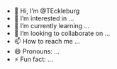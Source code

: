 - 👋 Hi, I’m @TEckleburg
- 👀 I’m interested in ...
- 🌱 I’m currently learning ...
- 💞️ I’m looking to collaborate on ...
- 📫 How to reach me ...
- 😄 Pronouns: ...
- ⚡ Fun fact: ...

<!---
TEckleburg/TEckleburg is a ✨ special ✨ repository because its `README.md` (this file) appears on your GitHub profile.
You can click the Preview link to take a look at your changes.
--->
